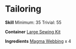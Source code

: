<!-- TITLE: Magmasilk Swatch -->
<!-- SUBTITLE: A small swatch of hot magmasilk -->

# Tailoring
**Skill**
Minimum: 35
Trivial: 55

**Container**
[Large Sewing Kit](large-sewing-kit)

**Ingredients**
[Magma Webbing](magma-webbing) x 4